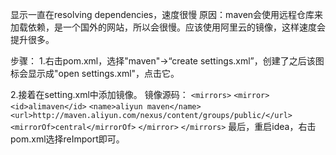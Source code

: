 显示一直在resolving dependencies，速度很慢
原因：maven会使用远程仓库来加载依赖，是一个国外的网站，所以会很慢。应该使用阿里云的镜像，这样速度会提升很多。

步骤：
1.右击pom.xml，选择"maven"->“create settings.xml”，创建了之后该图标会显示成"open settings.xml"，点击它。

2.接着在setting.xml中添加镜像。
镜像源码：
`<mirrors>`
        `<mirror>`
            `<id>alimaven</id>`
            `<name>aliyun maven</name>`
            `<url>http://maven.aliyun.com/nexus/content/groups/public/</url>`
            `<mirrorOf>central</mirrorOf>`
        `</mirror>`
    `</mirrors>`
最后，重启idea，右击pom.xml选择reImport即可。